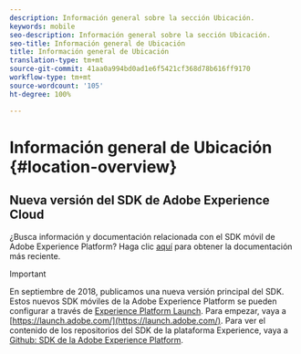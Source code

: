 ```yaml
---
description: Información general sobre la sección Ubicación.
keywords: mobile
seo-description: Información general sobre la sección Ubicación.
seo-title: Información general de Ubicación
title: Información general de Ubicación
translation-type: tm+mt
source-git-commit: 41aa0a994bd0ad1e6f5421cf368d78b616ff9170
workflow-type: tm+mt
source-wordcount: '105'
ht-degree: 100%

---
```



# Información general de Ubicación {#location-overview}

## Nueva versión del SDK de Adobe Experience Cloud

¿Busca información y documentación relacionada con el SDK móvil de Adobe Experience Platform? Haga clic [aquí](https://aep-sdks.gitbook.io/docs/) para obtener la documentación más reciente.

>[!IMPORTANT]
>
>En septiembre de 2018, publicamos una nueva versión principal del SDK. Estos nuevos SDK móviles de la Adobe Experience Platform se pueden configurar a través de [Experience Platform Launch](https://www.adobe.com/es/experience-platform/launch.html). Para empezar, vaya a [https://launch.adobe.com/](https://launch.adobe.com/). Para ver el contenido de los repositorios del SDK de la plataforma Experience, vaya a [Github: SDK de la Adobe Experience Platform](https://github.com/Adobe-Marketing-Cloud/acp-sdks).

